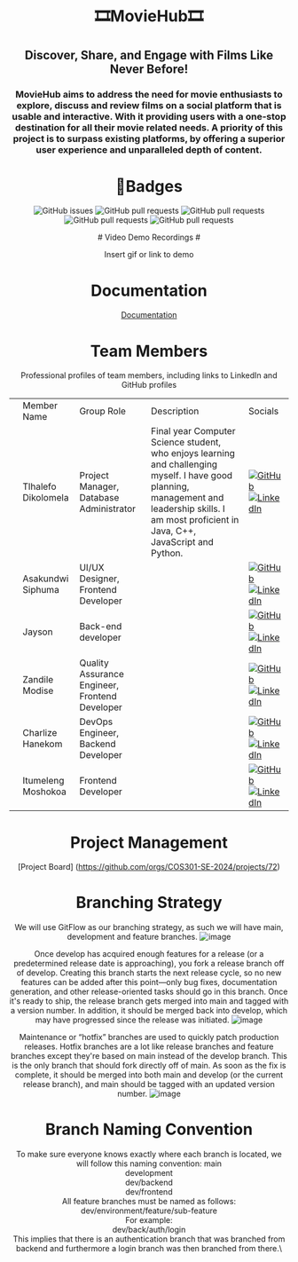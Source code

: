 <p align="center">

  <h1 align="center">🎞️MovieHub🎞️</h1>
  <h2 align="center">Discover, Share, and Engage with Films Like Never Before!</h2>

<div align="center">
<h3 align="center">MovieHub aims to address the need for movie enthusiasts to explore, discuss and review films on a social platform that is usable and interactive. With it providing users with a one-stop destination for all their movie related needs. A priority of this project is to surpass existing platforms, by offering a superior user experience and unparalleled depth of content.
</h3>
<div align="center">

  # 🍿Badges #
![GitHub issues](https://img.shields.io/github/issues/COS301-SE-2024/MovieHub)
![GitHub pull requests](https://img.shields.io/github/issues-pr/COS301-SE-2024/MovieHub)
![GitHub pull requests](https://img.shields.io/github/languages/count/COS301-SE-2024/MovieHub)
![GitHub pull requests](https://img.shields.io/github/last-commit/COS301-SE-2024/MovieHub)
![GitHub pull requests](https://img.shields.io/github/repo-size/COS301-SE-2024/MovieHub)
  
</div>
# Video Demo Recordings # 

Insert gif or link to demo


# Documentation #

[Documentation](https://linktodocumentation)

# Team Members #
Professional profiles of team members, including links to LinkedIn and GitHub profiles

<table>
<tr>
  <td> </td>
  <td> Member Name </td>
  <td> Group Role </td>
  <td> Description </td>
  <td> Socials </td>
</tr>

<tr>
  <td></td>
  <td> Tlhalefo Dikolomela </td>
  <td> Project Manager, Database Administrator </td>
  <td> Final year Computer Science student,
    who enjoys learning and challenging myself.
    I have good planning, management and leadership skills.
    I am most proficient in Java, C++, JavaScript and Python. 
  <td>
        <a href="https://github.com/tlh26">
          <img src="https://img.shields.io/badge/GitHub-Profile-blue?style=flat-square&logo=github" alt="GitHub">
        </a><br>
        <a href="https://www.linkedin.com/in/tlhalefo-dikolomela-222608202">
          <img src="https://img.shields.io/badge/LinkedIn-Profile-blue?style=flat-square&logo=linkedin" alt="LinkedIn">
        </a><br>
  </td>
</tr>

<tr>
  <td></td>
  <td> Asakundwi Siphuma </td>
  <td> UI/UX Designer, Frontend Developer </td>
  <td></td>
  <td>
        <a href="">
          <img src="https://img.shields.io/badge/GitHub-Profile-blue?style=flat-square&logo=github" alt="GitHub">
        </a><br>
        <a href="https://www.linkedin.com/in/asa-siphuma-07397b262/">
          <img src="https://img.shields.io/badge/LinkedIn-Profile-blue?style=flat-square&logo=linkedin" alt="LinkedIn">
        </a><br>
  </td>
</tr>

<tr>
  <td></td>
  <td> Jayson </td>
  <td> Back-end developer</td>
  <td></td>
  <td>
        <a href="">
          <img src="https://img.shields.io/badge/GitHub-Profile-blue?style=flat-square&logo=github" alt="GitHub">
        </a><br>
        <a href="">
          <img src="https://img.shields.io/badge/LinkedIn-Profile-blue?style=flat-square&logo=linkedin" alt="LinkedIn">
        </a><br>
  </td>
</tr>

<tr>
  <td></td>
  <td> Zandile Modise </td>
  <td> Quality Assurance Engineer, Frontend Developer</td>
  <td></td>
  <td>
        <a href="https://github.com/ZandileModise">
          <img src="https://img.shields.io/badge/GitHub-Profile-blue?style=flat-square&logo=github" alt="GitHub">
        </a><br>
        <a href="https://www.linkedin.com/in/zandile-modise-640a0b1ab/">
          <img src="https://img.shields.io/badge/LinkedIn-Profile-blue?style=flat-square&logo=linkedin" alt="LinkedIn">
        </a><br>
  </td>
</tr>

<tr>
  <td></td>
  <td> Charlize Hanekom </td>
  <td> DevOps Engineer, Backend Developer</td>
  <td></td>
  <td>
        <a href="">
          <img src="https://img.shields.io/badge/GitHub-Profile-blue?style=flat-square&logo=github" alt="GitHub">
        </a><br>
        <a href="">
          <img src="https://img.shields.io/badge/LinkedIn-Profile-blue?style=flat-square&logo=linkedin" alt="LinkedIn">
        </a><br>
  </td>
</tr>

<tr>
  <td></td>
  <td> Itumeleng Moshokoa </td>
  <td> Frontend Developer</td>
  <td></td>
  <td>
        <a href="">
          <img src="https://img.shields.io/badge/GitHub-Profile-blue?style=flat-square&logo=github" alt="GitHub">
        </a><br>
        <a href="https://www.linkedin.com/in/itumeleng-moshokoa-835622287/">
          <img src="https://img.shields.io/badge/LinkedIn-Profile-blue?style=flat-square&logo=linkedin" alt="LinkedIn">
        </a><br>
  </td>
</tr>

</table>

# Project Management #

[Project Board] (https://github.com/orgs/COS301-SE-2024/projects/72)

# Branching Strategy #
We will use GitFlow as our branching strategy, as such we will have main, development and feature branches.
![image](https://github.com/COS301-SE-2024/MovieHub/assets/40609889/cd25443f-1e72-4d25-a7d6-37e84984c0e4)

Once develop has acquired enough features for a release (or a predetermined release date is approaching), you fork a release branch off of develop. Creating this branch starts the next release cycle, so no new features can be added after this point—only bug fixes, documentation generation, and other release-oriented tasks should go in this branch. Once it's ready to ship, the release branch gets merged into main and tagged with a version number. In addition, it should be merged back into develop, which may have progressed since the release was initiated.
![image](https://github.com/COS301-SE-2024/MovieHub/assets/40609889/a64330e9-8fd3-48f3-8dce-7a3c93a8fe36)

Maintenance or “hotfix” branches are used to quickly patch production releases. Hotfix branches are a lot like release branches and feature branches except they're based on main instead of the develop branch. This is the only branch that should fork directly off of main. As soon as the fix is complete, it should be merged into both main and develop (or the current release branch), and main should be tagged with an updated version number.
![image](https://github.com/COS301-SE-2024/MovieHub/assets/40609889/062066e4-5dcd-48cc-ad5c-a620619435e8)

# Branch Naming Convention #
To make sure everyone knows exactly where each branch is located, we will follow this naming convention:
main\
development\
dev/backend\
dev/frontend\
All feature branches must be named as follows:\
dev/environment/feature/sub-feature\
For example:\
dev/back/auth/login\
This implies that there is an authentication branch that was branched from backend and furthermore a login branch was then branched from there.\

